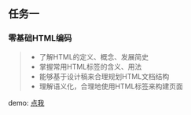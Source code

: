 ## 任务一
### 零基础HTML编码
> - 了解HTML的定义、概念、发展简史
>  - 掌握常用HTML标签的含义、用法
> - 能够基于设计稿来合理规划HTML文档结构
>- 理解语义化，合理地使用HTML标签来构建页面

demo:  [点我](https://codepen.io/lzg3326064/pen/PJebBZ)
